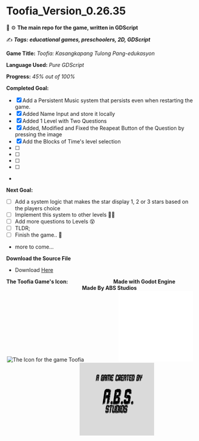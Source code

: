 # Toofia_Version_0.26.35
:wrench: :gear: **The main repo for the game, written in GDScript**

:writing_hand: ***Tags: educational games, preschoolers, 2D, GDScript***

**Game Title:** *Toofia: Kasangkapang Tulong Pang-edukasyon*

**Language Used:** *Pure GDScript*

**Progress:** *45% out of 100%*

**Completed Goal:**
- [x] Add a Persistent Music system that persists even when restarting the game.
- [x] Added Name Input and store it locally
- [x] Added 1 Level with Two Questions
- [x] Added, Modified and Fixed the Reapeat Button of the Question by pressing the image
- [x] Add the Blocks of Time's level selection
- [  ] 
- [  ]
- [  ]
- [  ]
- 
**Next Goal:**
- [  ] Add a system logic that makes the star display 1, 2 or 3 stars based on the players choice
- [  ] Implement this system to other levels :face_with_spiral_eyes:
- [  ] Add more questions to Levels :dizzy_face:
- [  ] TLDR;
- [  ] Finish the game.. :tada:
- more to come...

 

**Download the Source File**
- Download [Here](https://github.com/Moggle-Khraum/Toofia_Version_0.26.35/archive/refs/heads/main.zip)


<p align="center">
    <b> The Toofia Game's Icon:</b> &emsp; &emsp; &emsp; &emsp; &emsp; &emsp;&emsp;<b>Made with Godot Engine</b>&emsp; &emsp; &emsp; &emsp; &emsp; &emsp;<b>Made By ABS Studios</b><br>
    <img width="200" src="Assets/Icons/win7icon.ico" alt="The Icon for the game Toofia" title="Toofia Icon"> &emsp; &emsp; &emsp; &emsp; &emsp; <img width="200" src="Assets/Images/logo_godot.png" alt="Godot Engine Logo" title="Godot Engine"> &emsp; &emsp; &emsp; &emsp; &emsp; <img width="200" height="195" src="Assets/Images/abs5.png" alt="The Studio for the game Toofia" title="Studio Logo">
    <br>
</p>

    
